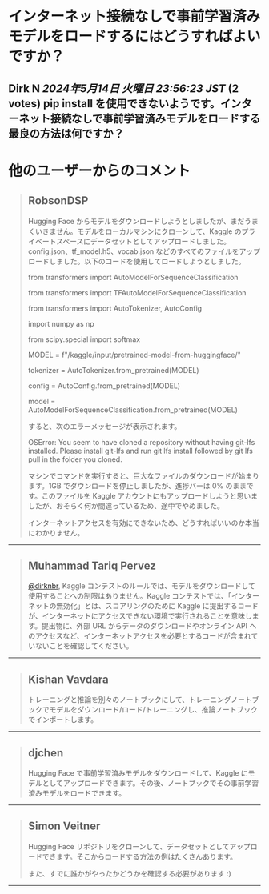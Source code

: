 # インターネット接続なしで事前学習済みモデルをロードするにはどうすればよいですか？

**Dirk N** *2024年5月14日 火曜日 23:56:23 JST* (2 votes)
pip install を使用できないようです。インターネット接続なしで事前学習済みモデルをロードする最良の方法は何ですか？
---
# 他のユーザーからのコメント
> ## RobsonDSP
> 
> Hugging Face からモデルをダウンロードしようとしましたが、まだうまくいきません。モデルをローカルマシンにクローンして、Kaggle のプライベートスペースにデータセットとしてアップロードしました。config.json、tf_model.h5、vocab.json などのすべてのファイルをアップロードしました。以下のコードを使用してロードしようとしました。
> 
> from transformers import AutoModelForSequenceClassification
> 
> from transformers import TFAutoModelForSequenceClassification
> 
> from transformers import AutoTokenizer, AutoConfig
> 
> import numpy as np
> 
> from scipy.special import softmax
> 
> MODEL = f"/kaggle/input/pretrained-model-from-huggingface/"
> 
> tokenizer = AutoTokenizer.from_pretrained(MODEL)
> 
> config = AutoConfig.from_pretrained(MODEL)
> 
> model = AutoModelForSequenceClassification.from_pretrained(MODEL)
> 
> すると、次のエラーメッセージが表示されます。
> 
> OSError: You seem to have cloned a repository without having git-lfs installed. Please install git-lfs and run git lfs install followed by git lfs pull in the folder you cloned.
> 
> マシンでコマンドを実行すると、巨大なファイルのダウンロードが始まります。1GB でダウンロードを停止しましたが、進捗バーは 0% のままです。このファイルを Kaggle アカウントにもアップロードしようと思いましたが、おそらく何か間違っているため、途中でやめました。
> 
> インターネットアクセスを有効にできないため、どうすればいいのか本当にわかりません。
> 
> 
> 
---
> ## Muhammad Tariq Pervez
> 
> [@dirknbr](https://www.kaggle.com/dirknbr), Kaggle コンテストのルールでは、モデルをダウンロードして使用することへの制限はありません。Kaggle コンテストでは、「インターネットの無効化」とは、スコアリングのために Kaggle に提出するコードが、インターネットにアクセスできない環境で実行されることを意味します。提出物に、外部 URL からデータのダウンロードやオンライン API へのアクセスなど、インターネットアクセスを必要とするコードが含まれていないことを確認してください。
> 
> 
> 
---
> ## Kishan Vavdara
> 
> トレーニングと推論を別々のノートブックにして、トレーニングノートブックでモデルをダウンロード/ロード/トレーニングし、推論ノートブックでインポートします。
> 
> 
> 
---
> ## djchen
> 
> Hugging Face で事前学習済みモデルをダウンロードして、Kaggle にモデルとしてアップロードできます。その後、ノートブックでその事前学習済みモデルをロードできます。
> 
> 
> 
---
> ## Simon Veitner
> 
> Hugging Face リポジトリをクローンして、データセットとしてアップロードできます。そこからロードする方法の例はたくさんあります。
> 
> また、すでに誰かがやったかどうかを確認する必要があります :)
> 
> 
> 
---
